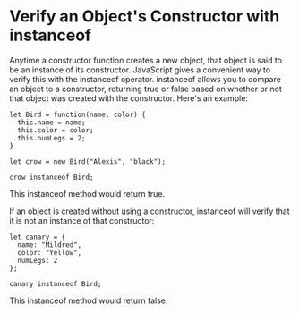 # Verify an Object's Constructor with instanceof

Anytime a constructor function creates a new object, that object is said to be an instance of its constructor. JavaScript gives a convenient way to verify this with the instanceof operator. instanceof allows you to compare an object to a constructor, returning true or false based on whether or not that object was created with the constructor. Here's an example:

```
let Bird = function(name, color) {
  this.name = name;
  this.color = color;
  this.numLegs = 2;
}

let crow = new Bird("Alexis", "black");

crow instanceof Bird;
```

This instanceof method would return true.

If an object is created without using a constructor, instanceof will verify that it is not an instance of that constructor:

```
let canary = {
  name: "Mildred",
  color: "Yellow",
  numLegs: 2
};

canary instanceof Bird;
```

This instanceof method would return false.

